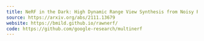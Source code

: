 ```yaml
---
title: NeRF in the Dark: High Dynamic Range View Synthesis from Noisy Raw Images
source: https://arxiv.org/abs/2111.13679
website: https://bmild.github.io/rawnerf/
code: https://github.com/google-research/multinerf
---
```


